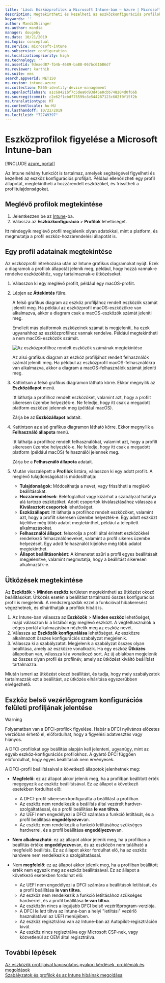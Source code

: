 ```yaml
---
title: 'Lásd: Eszközprofilok a Microsoft Intune-ban – Azure | Microsoft Docs'
description: Megtekintheti és kezelheti az eszközkonfigurációs profilok adatait a Microsoft Intune-ban, egy grafikus diagramon tekintheti meg a profilokhoz rendelt eszközök számát, és megtekintheti, mely eszközök rendelkeznek hozzárendelt vagy üzembe helyezett profillal. Az ütközést okozó beállításokkal rendelkező profilok hibaelhárítása is elvégezhető.
keywords: ''
author: MandiOhlinger
ms.author: mandia
manager: dougeby
ms.date: 10/21/2019
ms.topic: conceptual
ms.service: microsoft-intune
ms.subservice: configuration
ms.localizationpriority: high
ms.technology: ''
ms.assetid: 9deaed87-fb4b-4689-ba88-067bc61686d7
ms.reviewer: karthib
ms.suite: ems
search.appverid: MET150
ms.custom: intune-azure
ms.collection: M365-identity-device-management
ms.openlocfilehash: a1c68421bf7c5dea0d93d45e0cbb748204d0f66b
ms.sourcegitcommit: c2e62f1ebdf75599c8e544287123c602f0f15f2b
ms.translationtype: MT
ms.contentlocale: hu-HU
ms.lasthandoff: 10/22/2019
ms.locfileid: "72749397"
---
```

# <a name="monitor-device-profiles-in-microsoft-intune"></a>Eszközprofilok figyelése a Microsoft Intune-ban

[!INCLUDE [azure_portal](../includes/azure_portal.md)]

Az Intune néhány funkciót is tartalmaz, amelyek segítségével figyelheti és kezelheti az eszköz konfigurációs profiljait. Például ellenőrizheti egy profil állapotát, megtekintheti a hozzárendelt eszközöket, és frissítheti a profiltulajdonságokat.

## <a name="view-existing-profiles"></a>Meglévő profilok megtekintése

1. Jelentkezzen be az [Intune](https://go.microsoft.com/fwlink/?linkid=2090973)-ba.
2. Válassza az **Eszközkonfiguráció** > **Profilok** lehetőséget.

Itt mindegyik meglévő profil megjelenik olyan adatokkal, mint a platform, és megmutatja a profil eszköz-hozzárendelési állapotát is.

## <a name="view-details-on-a-profile"></a>Egy profil adatainak megtekintése

Az eszközprofil létrehozása után az Intune grafikus diagramokat nyújt. Ezek a diagramok a profilok állapotát jelenik meg, például, hogy hozzá vannak-e rendelve eszközökhöz, vagy tartalmaznak-e ütközéseket.

1. Válasszon ki egy meglévő profilt, például egy macOS-profilt.
2. Lépjen az **Áttekintés** fülre.

    A felső grafikus diagram az eszköz profiljához rendelt eszközök számát jeleníti meg. Ha például az eszközprofil macOS-eszközökre van alkalmazva, akkor a diagram csak a macOS-eszközök számát jeleníti meg.

    Emellett más platformok eszközeinek számát is megjeleníti, ha ezek ugyanahhoz az eszközprofilhoz vannak rendelve. Például megtekintheti a nem macOS-eszközök számát.

    ![Az eszközprofilhoz rendelt eszközök számának megtekintése](./media/device-profile-monitor/device-configuration-profile-graphical-chart.png)

    Az alsó grafikus diagram az eszköz profiljához rendelt felhasználók számát jeleníti meg. Ha például az eszközprofil macOS-felhasználókra van alkalmazva, akkor a diagram a macOS-felhasználók számát jeleníti meg.

3. Kattintson a felső grafikus diagramon látható körre. Ekkor megnyílik az **Eszközállapot** menü.

    Itt láthatja a profilhoz rendelt eszközöket, valamint azt, hogy a profilt sikeresen üzembe helyezték-e. Ne feledje, hogy itt csak a megadott platform eszközei jelennek meg (például macOS).

    Zárja be az **Eszközállapot** adatait.

4. Kattintson az alsó grafikus diagramon látható körre. Ekkor megnyílik a **Felhasználó állapota** menü. 

    Itt láthatja a profilhoz rendelt felhasználókat, valamint azt, hogy a profilt sikeresen üzembe helyezték-e. Ne feledje, hogy itt csak a megadott platform (például macOS) felhasználói jelennek meg.

    Zárja be a **Felhasználó állapota** adatait.

5. Miután visszalépett a **Profilok** listára, válasszon ki egy adott profilt. A meglévő tulajdonságokat is módosíthatja:
    - **Tulajdonságok**: Módosíthatja a nevet, vagy frissítheti a meglévő beállításokat.
    - **Hozzárendelések**: Belefoglalhat vagy kizárhat a szabályzat hatálya alá tartozó eszközöket. Adott csoportok kiválasztásához válassza a **Kiválasztott csoportok** lehetőséget.
    - **Eszközállapot**: Itt láthatja a profilhoz rendelt eszközöket, valamint azt, hogy a profilt sikeresen üzembe helyezték-e. Egy adott eszközt kijelölve még több adatot megtekinthet, például a telepített alkalmazásokat.
    - **Felhasználói állapot**: felsorolja a profil által érintett eszközökkel rendelkező felhasználóneveket, valamint a profil sikeres üzembe helyezését. Egy adott felhasználót kijelölve még több adatot megtekinthet.
    - **Állapot beállításonként**: A kimenetet szűri a profil egyes beállításait megjelenítve, valamint megmutatja, hogy a beállítást sikeresen alkalmazták-e.

## <a name="view-conflicts"></a>Ütközések megtekintése

Az **Eszközök** > **Minden eszköz** területen megtekintheti az ütközést okozó beállításokat. Ütközés esetén a beállítást tartalmazó összes konfigurációs profil is megjelenik. A rendszergazdák ezzel a funkcióval hibakeresést végezhetnek, és elháríthatják a profilok hibáit is.

1. Az Intune-ban válassza az **Eszközök** > **Minden eszköz** lehetőséget, majd válasszon ki a listából egy meglévő eszközt. A végfelhasználók a céges portál alkalmazásban nézhetik meg az eszköz nevét.
2. Válassza az **Eszközök konfigurálása** lehetőséget. Az eszközre alkalmazott összes konfigurációs szabályzat megjelenik.
3. Válassza ki a szabályzatot. Megjelenik a szabályzat összes olyan beállítása, amely az eszközre vonatkozik. Ha egy eszköz **Ütközés** állapotban van, válassza ki a vonatkozó sort. Az új ablakban megjelenik az összes olyan profil és profilnév, amely az ütközést kiváltó beállítást tartalmazza.

Miután ismeri az ütközést okozó beállítást, és tudja, hogy mely szabályzatok tartalmazzák ezt a beállítást, az ütközés elhárítása egyszerűbben elvégezhető. 

## <a name="device-firmware-configuration-interface-profile-reporting"></a>Eszköz belső vezérlőprogram konfigurációs felületi profiljának jelentése

> [!WARNING]
> Folyamatban van a DFCI-profilok figyelése. Habár a DFCI nyilvános előzetes verzióban érhető el, előfordulhat, hogy a figyelési adatvesztés vagy hiányos.

A DFCI-profilokat egy beállítás alapján kell jelenteni, ugyanúgy, mint az egyéb eszköz-konfigurációs profilokhoz. A gyártó DFCI függően előfordulhat, hogy egyes beállítások nem érvényesek.

A DFCI-profil beállításaival a következő állapotok jelenhetnek meg:

- **Megfelelő**: ez az állapot akkor jelenik meg, ha a profilban beállított érték megegyezik az eszköz beállításával. Ez az állapot a következő esetekben fordulhat elő:

  - A DFCI-profil sikeresen konfigurálta a beállítást a profilban.
  - Az eszköz nem rendelkezik a beállítás által vezérelt hardver-szolgáltatással, és a profil beállítása **le van tiltva**.
  - Az UEFI nem engedélyezi a DFCI számára a funkció letiltását, és a profil beállítása **engedélyezve**van.
  - Az eszköz nem rendelkezik a funkció letiltásához szükséges hardverrel, és a profil beállítása **engedélyezve**van.

- **Nem alkalmazható**: ez az állapot akkor jelenik meg, ha a profilban a beállítás értéke **engedélyezve**van, és az eszközön nem található a megfelelő beállítás. Ez az állapot akkor fordulhat elő, ha az eszköz hardvere nem rendelkezik a szolgáltatással.

- Nem **megfelelő**: ez az állapot akkor jelenik meg, ha a profilban beállított érték nem egyezik meg az eszköz beállításával. Ez az állapot a következő esetekben fordulhat elő:

  - Az UEFI nem engedélyezi a DFCI számára a beállítások letiltását, és a profil beállítása **le van tiltva**.
  - Az eszköz nem rendelkezik a funkció letiltásához szükséges hardverrel, és a profil beállítása **le van tiltva**.
  - Az eszközön nincs a legújabb DFCI belső vezérlőprogram-verziója.
  - A DFCI le lett tiltva az Intune-ban a helyi "letiltási" vezérlő használatával az UEFI menüjében.
  - Az eszköz regisztrálva van az Intune-ban az Autopilot-regisztráción kívül.
  - Az eszköz nincs regisztrálva egy Microsoft CSP-nek, vagy közvetlenül az OEM által regisztrálva.

## <a name="next-steps"></a>További lépések

[Az eszközök profiljaival kapcsolatos gyakori kérdések, problémák és megoldások](device-profile-troubleshoot.md)  
[Szabályzatok és profilok és az Intune hibáinak megoldása](troubleshoot-policies-in-microsoft-intune.md)
